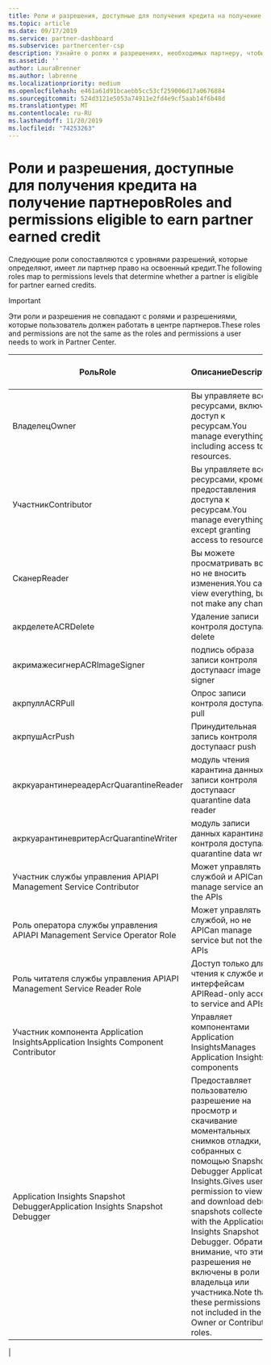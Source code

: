 ```yaml
---
title: Роли и разрешения, доступные для получения кредита на получение партнеров | Центр партнеров
ms.topic: article
ms.date: 09/17/2019
ms.service: partner-dashboard
ms.subservice: partnercenter-csp
description: Узнайте о ролях и разрешениях, необходимых партнеру, чтобы получить право на кредиты, полученные от партнеров.
ms.assetid: ''
author: LauraBrenner
ms.author: labrenne
ms.localizationpriority: medium
ms.openlocfilehash: e461a61d91bcaebb5cc53cf259006d17a0676884
ms.sourcegitcommit: 524d3121e5053a74911e2fd4e9cf5aab14f6b48d
ms.translationtype: MT
ms.contentlocale: ru-RU
ms.lasthandoff: 11/20/2019
ms.locfileid: "74253263"
---
```

# <a name="roles-and-permissions-eligible-to-earn-partner-earned-credit"></a><span data-ttu-id="9aaca-103">Роли и разрешения, доступные для получения кредита на получение партнеров</span><span class="sxs-lookup"><span data-stu-id="9aaca-103">Roles and permissions eligible to earn partner earned credit</span></span>

<span data-ttu-id="9aaca-104">Следующие роли сопоставляются с уровнями разрешений, которые определяют, имеет ли партнер право на освоенный кредит.</span><span class="sxs-lookup"><span data-stu-id="9aaca-104">The following roles map to permissions levels that determine whether a partner is eligible for partner earned credits.</span></span>

>[!Important]
><span data-ttu-id="9aaca-105">Эти роли и разрешения не совпадают с ролями и разрешениями, которые пользователь должен работать в центре партнеров.</span><span class="sxs-lookup"><span data-stu-id="9aaca-105">These roles and permissions are not the same as the roles and permissions a user needs to work in Partner Center.</span></span>

|<span data-ttu-id="9aaca-106">**Роль**</span><span class="sxs-lookup"><span data-stu-id="9aaca-106">**Role**</span></span>   |<span data-ttu-id="9aaca-107">**Описание**</span><span class="sxs-lookup"><span data-stu-id="9aaca-107">**Description**</span></span>   |<span data-ttu-id="9aaca-108">**Подходящие PEC**</span><span class="sxs-lookup"><span data-stu-id="9aaca-108">**PEC eligible**</span></span>   |
|-----------------|:------------------|:--------------|
|<span data-ttu-id="9aaca-109">Владелец</span><span class="sxs-lookup"><span data-stu-id="9aaca-109">Owner</span></span>  |<span data-ttu-id="9aaca-110">Вы управляете всеми ресурсами, включая доступ к ресурсам.</span><span class="sxs-lookup"><span data-stu-id="9aaca-110">You manage everything, including access to resources.</span></span>|<span data-ttu-id="9aaca-111">Да</span><span class="sxs-lookup"><span data-stu-id="9aaca-111">Yes</span></span>|
|<span data-ttu-id="9aaca-112">Участник</span><span class="sxs-lookup"><span data-stu-id="9aaca-112">Contributor</span></span> |<span data-ttu-id="9aaca-113">Вы управляете всеми ресурсами, кроме предоставления доступа к ресурсам.</span><span class="sxs-lookup"><span data-stu-id="9aaca-113">You manage everything except granting access to resources.</span></span>|<span data-ttu-id="9aaca-114">Да</span><span class="sxs-lookup"><span data-stu-id="9aaca-114">Yes</span></span>|
|<span data-ttu-id="9aaca-115">Сканер</span><span class="sxs-lookup"><span data-stu-id="9aaca-115">Reader</span></span>|<span data-ttu-id="9aaca-116">Вы можете просматривать все, но не вносить изменения.</span><span class="sxs-lookup"><span data-stu-id="9aaca-116">You can view everything, but not make any changes</span></span>|<span data-ttu-id="9aaca-117">Нет</span><span class="sxs-lookup"><span data-stu-id="9aaca-117">No</span></span>|
|<span data-ttu-id="9aaca-118">акрделете</span><span class="sxs-lookup"><span data-stu-id="9aaca-118">ACRDelete</span></span>|<span data-ttu-id="9aaca-119">Удаление записи контроля доступа</span><span class="sxs-lookup"><span data-stu-id="9aaca-119">acr delete</span></span>|<span data-ttu-id="9aaca-120">Да</span><span class="sxs-lookup"><span data-stu-id="9aaca-120">Yes</span></span>|
|<span data-ttu-id="9aaca-121">акримажесигнер</span><span class="sxs-lookup"><span data-stu-id="9aaca-121">ACRImageSigner</span></span>|<span data-ttu-id="9aaca-122">подпись образа записи контроля доступа</span><span class="sxs-lookup"><span data-stu-id="9aaca-122">acr image signer</span></span>|<span data-ttu-id="9aaca-123">Да</span><span class="sxs-lookup"><span data-stu-id="9aaca-123">Yes</span></span>|
|<span data-ttu-id="9aaca-124">акрпулл</span><span class="sxs-lookup"><span data-stu-id="9aaca-124">ACRPull</span></span>|<span data-ttu-id="9aaca-125">Опрос записи контроля доступа</span><span class="sxs-lookup"><span data-stu-id="9aaca-125">acr pull</span></span>|<span data-ttu-id="9aaca-126">Да</span><span class="sxs-lookup"><span data-stu-id="9aaca-126">Yes</span></span>|
|<span data-ttu-id="9aaca-127">акрпуш</span><span class="sxs-lookup"><span data-stu-id="9aaca-127">AcrPush</span></span>|<span data-ttu-id="9aaca-128">Принудительная запись контроля доступа</span><span class="sxs-lookup"><span data-stu-id="9aaca-128">acr push</span></span>|<span data-ttu-id="9aaca-129">Да</span><span class="sxs-lookup"><span data-stu-id="9aaca-129">Yes</span></span>|
|<span data-ttu-id="9aaca-130">акркуарантинереадер</span><span class="sxs-lookup"><span data-stu-id="9aaca-130">AcrQuarantineReader</span></span>|<span data-ttu-id="9aaca-131">модуль чтения карантина данных записи контроля доступа</span><span class="sxs-lookup"><span data-stu-id="9aaca-131">acr quarantine data reader</span></span>|<span data-ttu-id="9aaca-132">Нет</span><span class="sxs-lookup"><span data-stu-id="9aaca-132">No</span></span>|
|<span data-ttu-id="9aaca-133">акркуарантиневритер</span><span class="sxs-lookup"><span data-stu-id="9aaca-133">AcrQuarantineWriter</span></span>| <span data-ttu-id="9aaca-134">модуль записи данных карантина контроля доступа</span><span class="sxs-lookup"><span data-stu-id="9aaca-134">acr quarantine data writer</span></span>|<span data-ttu-id="9aaca-135">Да</span><span class="sxs-lookup"><span data-stu-id="9aaca-135">Yes</span></span>|
|<span data-ttu-id="9aaca-136">Участник службы управления API</span><span class="sxs-lookup"><span data-stu-id="9aaca-136">API Management Service Contributor</span></span>|<span data-ttu-id="9aaca-137">Может управлять службой и API</span><span class="sxs-lookup"><span data-stu-id="9aaca-137">Can manage service and the APIs</span></span>|<span data-ttu-id="9aaca-138">Да</span><span class="sxs-lookup"><span data-stu-id="9aaca-138">Yes</span></span>|
|<span data-ttu-id="9aaca-139">Роль оператора службы управления API</span><span class="sxs-lookup"><span data-stu-id="9aaca-139">API Management Service Operator Role</span></span>|<span data-ttu-id="9aaca-140">Может управлять службой, но не API</span><span class="sxs-lookup"><span data-stu-id="9aaca-140">Can manage service but not the APIs</span></span>|<span data-ttu-id="9aaca-141">Да</span><span class="sxs-lookup"><span data-stu-id="9aaca-141">Yes</span></span>|
|<span data-ttu-id="9aaca-142">Роль читателя службы управления API</span><span class="sxs-lookup"><span data-stu-id="9aaca-142">API Management Service Reader Role</span></span>|<span data-ttu-id="9aaca-143">Доступ только для чтения к службе и интерфейсам API</span><span class="sxs-lookup"><span data-stu-id="9aaca-143">Read-only access to service and APIs</span></span>|<span data-ttu-id="9aaca-144">Нет</span><span class="sxs-lookup"><span data-stu-id="9aaca-144">No</span></span>|
|<span data-ttu-id="9aaca-145">Участник компонента Application Insights</span><span class="sxs-lookup"><span data-stu-id="9aaca-145">Application Insights Component Contributor</span></span>|<span data-ttu-id="9aaca-146">Управляет компонентами Application Insights</span><span class="sxs-lookup"><span data-stu-id="9aaca-146">Manages Application Insights components</span></span>|<span data-ttu-id="9aaca-147">Да</span><span class="sxs-lookup"><span data-stu-id="9aaca-147">Yes</span></span>|
|<span data-ttu-id="9aaca-148">Application Insights Snapshot Debugger</span><span class="sxs-lookup"><span data-stu-id="9aaca-148">Application Insights Snapshot Debugger</span></span>|<span data-ttu-id="9aaca-149">Предоставляет пользователю разрешение на просмотр и скачивание моментальных снимков отладки, собранных с помощью Snapshot Debugger Application Insights.</span><span class="sxs-lookup"><span data-stu-id="9aaca-149">Gives user permission to view and download debug snapshots collected with the Application Insights Snapshot Debugger.</span></span> <span data-ttu-id="9aaca-150">Обратите внимание, что эти разрешения не включены в роли владельца или участника.</span><span class="sxs-lookup"><span data-stu-id="9aaca-150">Note that these permissions are not included in the Owner or Contributor roles.</span></span>|<span data-ttu-id="9aaca-151">Да</span><span class="sxs-lookup"><span data-stu-id="9aaca-151">Yes</span></span>|
|
